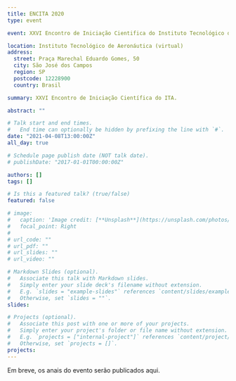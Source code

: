 ```yaml
---
title: ENCITA 2020
type: event

event: XXVI Encontro de Iniciação Cientifica do Instituto Tecnológico de Aeronáutica

location: Instituto Tecnológico de Aeronáutica (virtual)
address:
  street: Praça Marechal Eduardo Gomes, 50
  city: São José dos Campos
  region: SP
  postcode: 12228900
  country: Brasil

summary: XXVI Encontro de Iniciação Científica do ITA.

abstract: ""

# Talk start and end times.
#   End time can optionally be hidden by prefixing the line with `#`.
date: "2021-04-08T13:00:00Z"
all_day: true

# Schedule page publish date (NOT talk date).
# publishDate: "2017-01-01T00:00:00Z"

authors: []
tags: []

# Is this a featured talk? (true/false)
featured: false

# image:
#   caption: 'Image credit: [**Unsplash**](https://unsplash.com/photos/bzdhc5b3Bxs)'
#   focal_point: Right
#
# url_code: ""
# url_pdf: ""
# url_slides: ""
# url_video: ""

# Markdown Slides (optional).
#   Associate this talk with Markdown slides.
#   Simply enter your slide deck's filename without extension.
#   E.g. `slides = "example-slides"` references `content/slides/example-slides.md`.
#   Otherwise, set `slides = ""`.
slides:

# Projects (optional).
#   Associate this post with one or more of your projects.
#   Simply enter your project's folder or file name without extension.
#   E.g. `projects = ["internal-project"]` references `content/project/deep-learning/index.md`.
#   Otherwise, set `projects = []`.
projects:
---
```


Em breve, os anais do evento serão publicados aqui.

